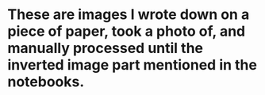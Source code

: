 # These are images I wrote down on a piece of paper, took a photo of, and manually processed until the inverted image part mentioned in the notebooks.
